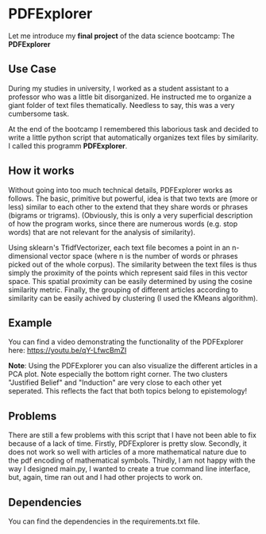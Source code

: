 # PDFExplorer 

Let me introduce my **final project** of the data science bootcamp: The **PDFExplorer**

## Use Case 
During my studies in university, I worked as a student assistant to a professor who was a little bit disorganized. He instructed me to organize a giant folder of text files thematically. Needless to say, this was a very cumbersome task. 

At the end of the bootcamp I remembered this laborious task and decided to write a little python script that automatically organizes text files by similarity. I called this programm **PDFExplorer**. 

## How it works 

Without going into too much technical details, PDFExplorer works as follows. The basic, primitive but powerful, idea is that two texts are (more or less) similar to each other to the extend that they share words or phrases (bigrams or trigrams). (Obviously, this is only a very superficial description of how the program works, since there are numerous words (e.g. stop words) that are not relevant for the analysis of similarity).

Using sklearn's TfidfVectorizer, each text file becomes a point in an n-dimensional vector space (where n is the number of words or phrases picked out of the whole corpus). The similarity between the text files is thus simply the proximity of the points which represent said files in this vector space. This spatial proximity can be easily determined by using the cosine similarity metric. Finally, the grouping of different articles according to similarity can be easily achived by clustering (I used the KMeans algorithm). 

## Example 

You can find a video demonstrating the functionality of the PDFExplorer here:
https://youtu.be/qY-LfwcBmZI

**Note**: Using the PDFExplorer you can also visualize the different articles in a PCA plot. Note especially the bottom right corner. The two clusters "Justified Belief" and "Induction" are very close to each other yet seperated. This reflects the fact that both topics belong to epistemology! 


## Problems 
There are still a few problems with this script that I have not been able to fix because of a lack of time. Firstly, PDFExplorer is pretty slow. Secondly, it does not work so well with articles of a more mathematical nature due to the pdf encoding of mathematical symbols. Thirdly, I am not happy with the way I designed main.py, I wanted to create a true command line interface, but, again, time ran out and I had other projects to work on. 


## Dependencies 

You can find the dependencies in the requirements.txt file. 
